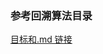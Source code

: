 ### 参考回溯算法目录
[目标和.md 链接](https://github.com/jxlust/algorithm/tree/master/%E5%9B%9E%E6%BA%AF%E7%AE%97%E6%B3%95)
